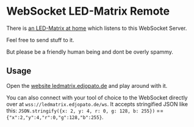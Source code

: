 # WebSocket LED-Matrix Remote

There is
[an LED-Matrix at home](https://github.com/EdJoPaTo/websocket-ledmatrix-esp)
which listens to this WebSocket Server.

Feel free to send stuff to it.

But please be a friendly human being and dont be overly spammy.

## Usage

Open the [website ledmatrix.edjopato.de](https://ledmatrix.edjopato.de/) and
play around with it.

You can also connect with your tool of choice to the WebSocket directly over at
`wss://ledmatrix.edjopato.de/ws`. It accepts stringified JSON like this:
`JSON.stringify({x: 2, y: 4, r: 0, g: 128, b: 255})` ==
`{"x":2,"y":4,"r":0,"g":128,"b":255}`.
